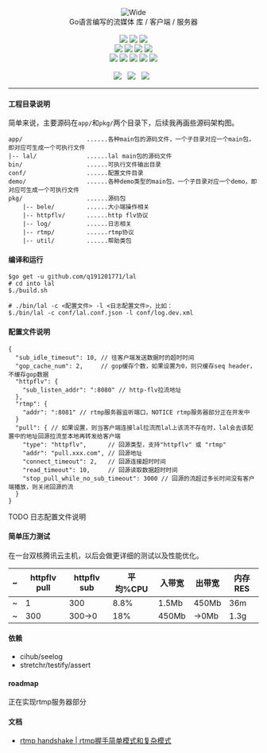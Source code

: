 <p align="center">
<img alt="Wide" src="https://pengrl.com/images/other/lallogo.png">
<br>
Go语言编写的流媒体 库 / 客户端 / 服务器
<br><br>
<a title="TravisCI" target="_blank" href="https://www.travis-ci.org/q191201771/lal"><img src="https://www.travis-ci.org/q191201771/lal.svg?branch=master"></a>
<a title="codecov" target="_blank" href="https://codecov.io/gh/q191201771/lal"><img src="https://codecov.io/gh/q191201771/lal/branch/master/graph/badge.svg?style=flat-square"></a>
<a title="goreportcard" target="_blank" href="https://goreportcard.com/report/github.com/q191201771/lal"><img src="https://goreportcard.com/badge/github.com/q191201771/lal?style=flat-square"></a>
<br>
<a title="codesize" target="_blank" href="https://github.com/q191201771/lal"><img src="https://img.shields.io/github/languages/code-size/q191201771/lal.svg?style=flat-square?style=flat-square"></a>
<a title="license" target="_blank" href="https://github.com/q191201771/lal/blob/master/LICENSE"><img src="https://img.shields.io/badge/license-MIT-brightgreen.svg?style=flat-square"></a>
<a title="lastcommit" target="_blank" href="https://github.com/q191201771/lal/commits/master"><img src="https://img.shields.io/github/commit-activity/m/q191201771/lal.svg?style=flat-square"></a>
<a title="commitactivity" target="_blank" href="https://github.com/q191201771/lal/graphs/commit-activity"><img src="https://img.shields.io/github/last-commit/q191201771/lal.svg?style=flat-square"></a>
<br>
<a title="pr" target="_blank" href="https://github.com/q191201771/lal/pulls"><img src="https://img.shields.io/github/issues-pr-closed/q191201771/lal.svg?style=flat-square&color=FF9966"></a>
<a title="hits" target="_blank" href="https://github.com/q191201771/lal"><img src="https://hits.b3log.org/q191201771/lal.svg?style=flat-square"></a>
<a title="language" target="_blank" href="https://github.com/q191201771/lal"><img src="https://img.shields.io/github/languages/count/q191201771/lal.svg?style=flat-square"></a>
<a title="toplanguage" target="_blank" href="https://github.com/q191201771/lal"><img src="https://img.shields.io/github/languages/top/q191201771/lal.svg?style=flat-square"></a>
<a title="godoc" target="_blank" href="https://godoc.org/github.com/q191201771/lal"><img src="http://img.shields.io/badge/godoc-reference-5272B4.svg?style=flat-square"></a>
<br><br>
<a title="watcher" target="_blank" href="https://github.com/q191201771/lal/watchers"><img src="https://img.shields.io/github/watchers/q191201771/lal.svg?label=Watchers&style=social"></a>&nbsp;&nbsp;
<a title="star" target="_blank" href="https://github.com/q191201771/lal/stargazers"><img src="https://img.shields.io/github/stars/q191201771/lal.svg?label=Stars&style=social"></a>&nbsp;&nbsp;
<a title="fork" target="_blank" href="https://github.com/q191201771/lal/network/members"><img src="https://img.shields.io/github/forks/q191201771/lal.svg?label=Forks&style=social"></a>&nbsp;&nbsp;
</p>

---

#### 工程目录说明

简单来说，主要源码在`app/`和`pkg/`两个目录下，后续我再画些源码架构图。

```
app/                  ......各种main包的源码文件，一个子目录对应一个main包，即对应可生成一个可执行文件
|-- lal/              ......lal main包的源码文件
bin/                  ......可执行文件输出目录
conf/                 ......配置文件目录
demo/                 ......各种demo类型的main包，一个子目录对应一个demo，即对应可生成一个可执行文件
pkg/                  ......源码包
    |-- bele/         ......大小端操作相关
    |-- httpflv/      ......http flv协议
    |-- log/          ......日志相关
    |-- rtmp/         ......rtmp协议
    |-- util/         ......帮助类包
```

#### 编译和运行

```
$go get -u github.com/q191201771/lal
# cd into lal
$./build.sh

# ./bin/lal -c <配置文件> -l <日志配置文件>，比如：
$./bin/lal -c conf/lal.conf.json -l conf/log.dev.xml
```

#### 配置文件说明

```
{
  "sub_idle_timeout": 10, // 往客户端发送数据时的超时时间
  "gop_cache_num": 2,     // gop缓存个数，如果设置为0，则只缓存seq header，不缓存gop数据
  "httpflv": {
    "sub_listen_addr": ":8080" // http-flv拉流地址
  },
  "rtmp": {
    "addr": ":8081" // rtmp服务器监听端口，NOTICE rtmp服务器部分正在开发中
  }
  "pull": { // 如果设置，则当客户端连接lal拉流而lal上该流不存在时，lal会去该配置中的地址回源拉流至本地再转发给客户端
    "type": "httpflv",      // 回源类型，支持"httpflv" 或 "rtmp"
    "addr": "pull.xxx.com", // 回源地址
    "connect_timeout": 2,   // 回源连接超时时间
    "read_timeout": 10,     // 回源读取数据超时时间
    "stop_pull_while_no_sub_timeout": 3000 // 回源的流超过多长时间没有客户端播放，则关闭回源的流
  }
}
```

TODO 日志配置文件说明

#### 简单压力测试

在一台双核腾讯云主机，以后会做更详细的测试以及性能优化。

| ~ | httpflv pull | httpflv sub | 平均%CPU | 入带宽 | 出带宽 | 内存RES |
| - | - | - | - | - | - | - |
| ~ | 1 | 300 | 8.8% | 1.5Mb | 450Mb | 36m |
| ~ | 300 | 300->0 | 18% | 450Mb | ->0Mb | 1.3g |

#### 依赖

* cihub/seelog
* stretchr/testify/assert

#### roadmap

正在实现rtmp服务器部分

#### 文档

* [rtmp handshake | rtmp握手简单模式和复杂模式](https://pengrl.com/p/20027/)
